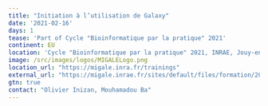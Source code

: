 ```yaml
---
title: "Initiation à l’utilisation de Galaxy"
date: '2021-02-16'
days: 1
tease: 'Part of Cycle "Bioinformatique par la pratique" 2021'
continent: EU
location: 'Cycle "Bioinformatique par la pratique" 2021, INRAE, Jouy-en-Josas, France'
image: /src/images/logos/MIGALELogo.png
location_url: "https://migale.inra.fr/trainings"
external_url: "https://migale.inrae.fr/sites/default/files/formation/2021/module17.pdf"
gtn: true
contact: "Olivier Inizan, Mouhamadou Ba"
---
```

